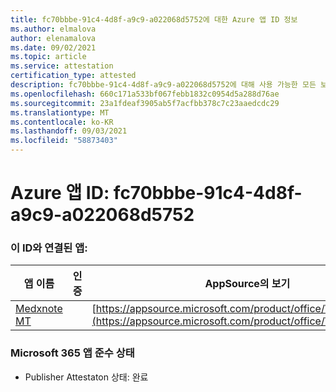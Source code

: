 ```yaml
---
title: fc70bbbe-91c4-4d8f-a9c9-a022068d5752에 대한 Azure 앱 ID 정보
ms.author: elmalova
author: elenamalova
ms.date: 09/02/2021
ms.topic: article
ms.service: attestation
certification_type: attested
description: fc70bbbe-91c4-4d8f-a9c9-a022068d5752에 대해 사용 가능한 모든 보안 및 규정 준수 정보입니다.
ms.openlocfilehash: 660c171a533bf067febb1832c0954d5a288d76ae
ms.sourcegitcommit: 23a1fdeaf3905ab5f7acfbb378c7c23aaedcdc29
ms.translationtype: MT
ms.contentlocale: ko-KR
ms.lasthandoff: 09/03/2021
ms.locfileid: "58873403"
---
```

# <a name="azure-app-id-fc70bbbe-91c4-4d8f-a9c9-a022068d5752"></a>Azure 앱 ID: fc70bbbe-91c4-4d8f-a9c9-a022068d5752


### <a name="apps-associated-with-this-id"></a>이 ID와 연결된 앱:
| **앱 이름** | **인증** | **AppSource의 보기** |
|--------------|---------------|-----------------------|
| [Medxnote MT](https://docs.microsoft.com/microsoft-365-app-certification/forward/WA200001823) |  | [https://appsource.microsoft.com/product/office/WA200001823](https://appsource.microsoft.com/product/office/WA200001823) |

### <a name="microsoft-365-app-compliance-status"></a>Microsoft 365 앱 준수 상태
- Publisher Attestaton 상태: 완료
